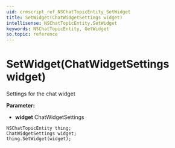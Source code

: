 ```yaml
---
uid: crmscript_ref_NSChatTopicEntity_SetWidget
title: SetWidget(ChatWidgetSettings widget)
intellisense: NSChatTopicEntity.SetWidget
keywords: NSChatTopicEntity, GetWidget
so.topic: reference
---
```


# SetWidget(ChatWidgetSettings widget)

Settings for the chat widget

**Parameter:** 
* **widget** ChatWidgetSettings

```crmscript
NSChatTopicEntity thing;
ChatWidgetSettings widget;
thing.SetWidget(widget);
```


